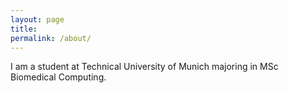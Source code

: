 ```yaml
---
layout: page
title: 
permalink: /about/
---
```



I am a student at Technical University of Munich majoring in MSc Biomedical Computing.